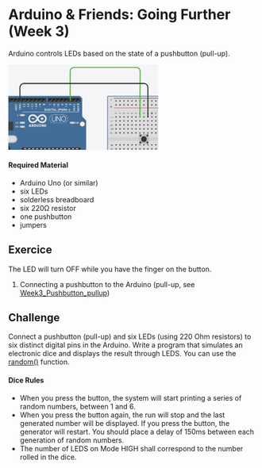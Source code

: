 # Arduino & Friends: Going Further (Week 3)

Arduino controls LEDs based on the state of a pushbutton (pull-up). 

<img src="scheme.png"  alt="Circuit assembly used on this PL class" width="60%" height="auto">

#### Required Material
- Arduino Uno (or similar)
- six LEDs
- solderless breadboard
- six 220Ω resistor
- one pushbutton
- jumpers

## Exercice
The LED will turn OFF while you have the finger on the button. 

1. Connecting a pushbutton to the Arduino (pull-up, see [Week3_Pushbutton_pullup](https://github.com/sergiomrebelo/fctuc-mdm-ti/tree/main/PL3-Pushbutton-2/Week3_Pushbutton_pullup))

## Challenge
Connect a pushbutton (pull-up) and six LEDs (using 220 Ohm resistors) to six distinct digital pins in the Arduino. Write a program that simulates an electronic dice and displays the result through LEDS. You can use the [random()](https://www.arduino.cc/reference/en/language/functions/random-numbers/random/) function. 

#### Dice Rules
- When you press the button, the system will start printing a series of random numbers, between 1 and 6. 
- When you press the button again, the run will stop and the last generated number will be displayed. If you press the button, the generator will restart. You should place a delay of 150ms between each generation of random numbers.
- The number of LEDS on Mode HIGH shall correspond to the number rolled in the dice. 
